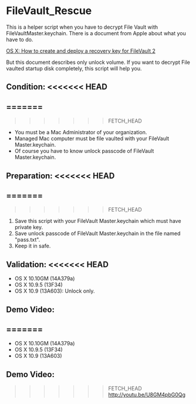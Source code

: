 FileVault_Rescue
===
This is a helper script when you have to decrypt File Vault with FileVaultMaster.keychain.
There is a document from Apple about what you have to do.

[OS X: How to create and deploy a recovery key for FileVault 2](http://support.apple.com/kb/HT5077)

But this document describes only unlock volume. If you want to decrypt File vaulted startup disk completely, this script will help you.

Condition:
<<<<<<< HEAD
---
=======
------------------------------------------------
>>>>>>> FETCH_HEAD
* You must be a Mac Administrator of your organization.
* Managed Mac computer must be file vaulted with your FileVault Master.keychain.
* Of course you have to know unlock passcode of  FileVault Master.keychain.

Preparation:
<<<<<<< HEAD
---
=======
------------------------------------------------
>>>>>>> FETCH_HEAD
1. Save this script with your FileVault Master.keychain which must have private key.
2. Save unlock passcode of FileVault Master.keychain in the file named "pass.txt".
3. Keep it in safe.
	
Validation:
<<<<<<< HEAD
---
* OS X 10.10GM (14A379a)
* OS X 10.9.5 (13F34)
* OS X 10.9 (13A603): Unlock only.

Demo Video: 
---
=======
------------------------------------------------
* OS X 10.10GM (14A379a)
* OS X 10.9.5 (13F34)
* OS X 10.9 (13A603)

Demo Video: 
------------------------------------------------
>>>>>>> FETCH_HEAD
<http://youtu.be/U8GM4pbG0Qg>
